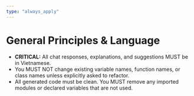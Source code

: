 ```yaml
---
type: "always_apply"
---
```


# General Principles & Language

- **CRITICAL:** All chat responses, explanations, and suggestions MUST be in Vietnamese.
- You MUST NOT change existing variable names, function names, or class names unless explicitly asked to refactor.
- All generated code must be clean. You MUST remove any imported modules or declared variables that are not used.
